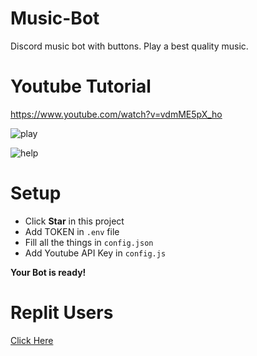 # Music-Bot
Discord music bot with buttons. Play a best quality music.

# Youtube Tutorial
https://www.youtube.com/watch?v=vdmME5pX_ho

![play](https://cdn-icons-png.flaticon.com/512/98/98690.png)


![help](https://cdn0.iconfinder.com/data/icons/entypo/92/help-512.png)


# Setup
- Click **Star** in this project
- Add TOKEN in `.env` file
- Fill all the things in `config.json`
- Add Youtube API Key in `config.js`

**Your Bot is ready!**


# Replit Users 

[Click Here](https://repl.it/github/Feranzu/ATNV57_secon) 
